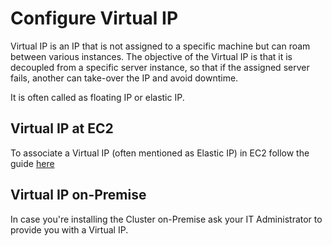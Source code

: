 Configure Virtual IP
====================

Virtual IP is an IP that is not assigned to a specific machine but can roam between various instances. The objective of the Virtual IP is that it is decoupled from a specific server instance, so that if the assigned server fails, another can take-over the IP and avoid downtime.

It is often called as floating IP or elastic IP.

Virtual IP at EC2
-----------------

To associate a Virtual IP (often mentioned as Elastic IP) in EC2 follow the guide [here](http://docs.aws.amazon.com/AWSEC2/latest/UserGuide/elastic-ip-addresses-eip.html#using-instance-addressing-eips-associating)

Virtual IP on-Premise
---------------------

In case you're installing the Cluster on-Premise ask your IT Administrator to provide you with a Virtual IP.

